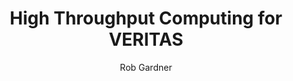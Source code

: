 ---
layout: collaboration_post
title: High Throughput Computing for VERITAS
categories: [projects]
author: Rob Gardner
image: /assets/img/slideshow/veritas.jpg
icon: /assets/collaborations/veritas-logo.png
excerpt: MANIAC Lab provides storage and workflow cyberinfrastructure for VERITAS, the Very Energetic Radiation Imaging Telescope Array System
---